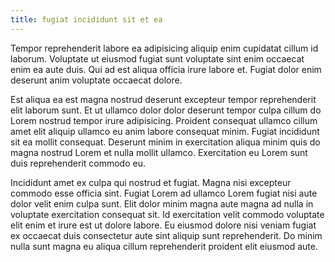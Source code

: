 ```yaml
---
title: fugiat incididunt sit et ea
---
```


Tempor reprehenderit labore ea adipisicing aliquip enim cupidatat cillum id laborum. Voluptate ut eiusmod fugiat sunt voluptate sint enim occaecat enim ea aute duis. Qui ad est aliqua officia irure labore et. Fugiat dolor enim deserunt anim voluptate occaecat dolore.

Est aliqua ea est magna nostrud deserunt excepteur tempor reprehenderit elit laborum sunt. Et ut ullamco dolor dolor deserunt tempor culpa cillum do Lorem nostrud tempor irure adipisicing. Proident consequat ullamco cillum amet elit aliquip ullamco eu anim labore consequat minim. Fugiat incididunt sit ea mollit consequat. Deserunt minim in exercitation aliqua minim quis do magna nostrud Lorem et nulla mollit ullamco. Exercitation eu Lorem sunt duis reprehenderit commodo eu.

Incididunt amet ex culpa qui nostrud et fugiat. Magna nisi excepteur commodo esse officia sint. Fugiat Lorem ad ullamco Lorem fugiat nisi aute dolor velit enim culpa sunt. Elit dolor minim magna aute magna ad nulla in voluptate exercitation consequat sit. Id exercitation velit commodo voluptate elit enim et irure est ut dolore labore. Eu eiusmod dolore nisi veniam fugiat ex occaecat duis consectetur aute sint aliquip sunt reprehenderit. Do minim nulla sunt magna eu aliqua cillum reprehenderit proident elit eiusmod aute.